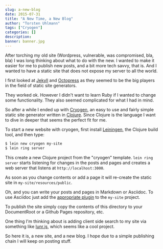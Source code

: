 ```yaml
---
slug: a-new-blog
date: 2015-07-31
title: "A New Time, a New Blog"
author: "Torsten Uhlmann"
tags: ["Cryogen"]
categories: []
description:
banner: banner.jpg
---
```


After torching my old site
(Wordpress, vulnerable, was compromised, bla, bla)
I was long thinking about what to do with the new.
I wanted to make it easier for me to publish new posts, and a bit
more tech savvy, that is. And I wanted to have a static site
that does not expose my server to all the world.

I first looked at [Jekyll](http://jekyllrb.com/) and
[Octopress](http://octopress.org/) as they seemed to be the big
players in the field of static site generators.

They worked ok. However I didn't want to learn Ruby if I wanted
to change some functionality. They also seemed complicated for
what I had in mind.

So after a while I ended up with [Cryogen](http://cryogenweb.org/),
an easy to use and fairly simple static site generator written
in [Clojure](http://clojure.org/). Since Clojure is the language
I want to dive in deeper that seems the perfect fit for me.

To start a new website with cryogen, first install [Leiningen](http://leiningen.org/),
the Clojure build tool, and then type:

```bash
$ lein new cryogen my-site
$ lein ring server
```

This create a new Clojure project from the "cryogen" template.
`lein ring server` starts listening for changes in the posts and pages and
creates a web server that listens at `http://localhost:3000`.

As soon as you change contents or add a page it will re-create the static site in
`my-site/resources/public`.

Oh, and you can write your posts and pages in Markdown or Asciidoc. To use Asciidoc just
add the [appropriate plugin](https://github.com/cryogen-project/cryogen-asciidoc) to the `my-site` project.

To publish the site simply copy the contents of this directory to your DocumentRoot
or a Github Pages repository, etc.

One thing I'm thinking about is adding client side search to my site via
something like [lunr.js](http://lunrjs.com/), which seems like a cool
project.

So here it is, a new site, and a new blog. I hope due to a simple publishing chain
I will keep on posting stuff.
